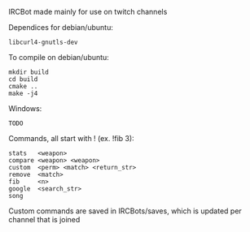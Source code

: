 IRCBot made mainly for use on twitch channels

Dependices for debian/ubuntu:

    libcurl4-gnutls-dev

To compile on debian/ubuntu:

    mkdir build
    cd build
    cmake ..
    make -j4

Windows:

    TODO

Commands, all start with ! (ex. !fib 3):

    stats   <weapon>
    compare <weapon> <weapon>
    custom  <perm> <match> <return_str>
    remove  <match>
    fib     <n>
    google  <search_str>
    song

Custom commands are saved in IRCBots/saves, which is updated per channel that is joined
